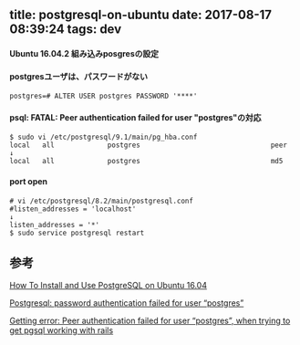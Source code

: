 title: postgresql-on-ubuntu
date: 2017-08-17 08:39:24
tags: dev
---
#### Ubuntu 16.04.2 組み込みposgresの設定

#### postgresユーザは、パスワードがない
```
postgres=# ALTER USER postgres PASSWORD '****'
```

#### psql: FATAL:  Peer authentication failed for user "postgres"の対応
```
$ sudo vi /etc/postgresql/9.1/main/pg_hba.conf
local   all             postgres                                peer
↓
local   all             postgres                                md5
```

#### port open
```
# vi /etc/postgresql/8.2/main/postgresql.conf
#listen_addresses = 'localhost'
↓
listen_addresses = '*'
$ sudo service postgresql restart
```

## 参考
[How To Install and Use PostgreSQL on Ubuntu 16.04](https://www.digitalocean.com/community/tutorials/how-to-install-and-use-postgresql-on-ubuntu-16-04)

[Postgresql: password authentication failed for user “postgres”
](https://stackoverflow.com/questions/7695962/postgresql-password-authentication-failed-for-user-postgres)

[Getting error: Peer authentication failed for user “postgres”, when trying to get pgsql working with rails](https://stackoverflow.com/questions/18664074/getting-error-peer-authentication-failed-for-user-postgres-when-trying-to-ge)

